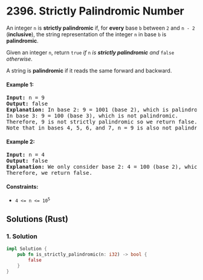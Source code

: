 # 2396. Strictly Palindromic Number
An integer `n` is **strictly palindromic** if, for **every** base `b` between `2` and `n - 2` (**inclusive**), the string representation of the integer `n` in base `b` is **palindromic**.

Given an integer `n`, return `true` *if* `n` *is **strictly palindromic** and* `false` *otherwise*.

A string is **palindromic** if it reads the same forward and backward.

#### Example 1:
<pre>
<strong>Input:</strong> n = 9
<strong>Output:</strong> false
<strong>Explanation:</strong> In base 2: 9 = 1001 (base 2), which is palindromic.
In base 3: 9 = 100 (base 3), which is not palindromic.
Therefore, 9 is not strictly palindromic so we return false.
Note that in bases 4, 5, 6, and 7, n = 9 is also not palindromic.
</pre>

#### Example 2:
<pre>
<strong>Input:</strong> n = 4
<strong>Output:</strong> false
<strong>Explanation:</strong> We only consider base 2: 4 = 100 (base 2), which is not palindromic.
Therefore, we return false.
</pre>

#### Constraints:
* <code>4 <= n <= 10<sup>5</sup></code>

## Solutions (Rust)

### 1. Solution
```Rust
impl Solution {
    pub fn is_strictly_palindromic(n: i32) -> bool {
        false
    }
}
```
